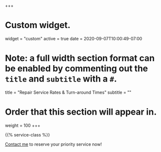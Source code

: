 +++
# Custom widget.
widget = "custom"
active = true
date = 2020-09-07T10:00:49-07:00
# Note: a full width section format can be enabled by commenting out the `title` and `subtitle` with a `#`.
title = "Repair Service Rates & Turn-around Times"
subtitle = ""

# Order that this section will appear in.
weight = 100
+++

{{% service-class %}}

[Contact me](/#contact) to reserve your priority service now!